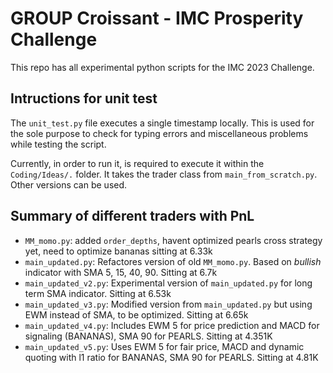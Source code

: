 # GROUP Croissant - IMC Prosperity Challenge

This repo has all experimental python scripts for the IMC 2023 Challenge.

## Intructions for unit test
The `unit_test.py` file executes a single timestamp locally. 
This is used for the sole purpose to check for typing errors and miscellaneous problems while testing the script.

Currently, in order to run it, is required to execute it within the `Coding/Ideas/.` folder. It takes the trader class
from `main_from_scratch.py`. Other versions can be used.

## Summary of different traders with PnL 

* `MM_momo.py`: added `order_depths`, havent optimized pearls cross strategy yet, need to optimize bananas sitting at 6.33k
* `main_updated.py`: Refactores version of old `MM_momo.py`. Based on *bullish* indicator with SMA 5, 15, 40, 90. Sitting at 6.7k
* `main_updated_v2.py`: Experimental version of `main_updated.py` for long term SMA indicator. Sitting at 6.53k
* `main_updated_v3.py`: Modified version from `main_updated.py` but using EWM instead of SMA, to be optimized. Sitting at 6.65k 
* `main_updated_v4.py`: Includes EWM 5 for price prediction and MACD for signaling (BANANAS), SMA 90 for PEARLS. Sitting at 4.351K
* `main_updated_v5.py`: Uses EWM 5 for fair price, MACD and dynamic quoting with l1 ratio for BANANAS, SMA 90 for PEARLS. Sitting at 4.81K

